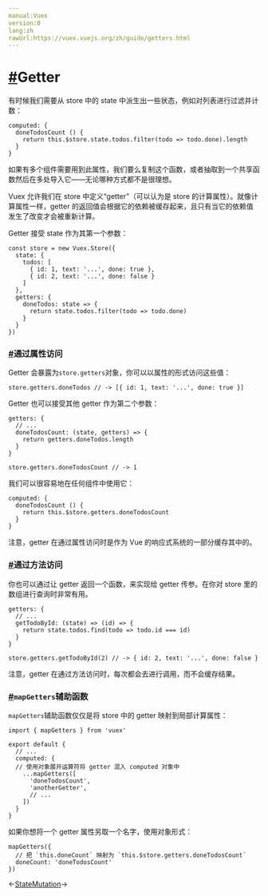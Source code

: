 ```yaml
---
manual:Vuex
version:0
lang:zh
rawUrl:https://vuex.vuejs.org/zh/guide/getters.html
---
```



# [#](%2424 "")Getter<a name="getter"></a>


有时候我们需要从 store 中的 state 中派生出一些状态，例如对列表进行过滤并计数：


```
computed: {
  doneTodosCount () {
    return this.$store.state.todos.filter(todo => todo.done).length
  }
}

```



如果有多个组件需要用到此属性，我们要么复制这个函数，或者抽取到一个共享函数然后在多处导入它——无论哪种方式都不是很理想。



Vuex 允许我们在 store 中定义“getter”（可以认为是 store 的计算属性）。就像计算属性一样，getter 的返回值会根据它的依赖被缓存起来，且只有当它的依赖值发生了改变才会被重新计算。



Getter 接受 state 作为其第一个参数：


```
const store = new Vuex.Store({
  state: {
    todos: [
      { id: 1, text: '...', done: true },
      { id: 2, text: '...', done: false }
    ]
  },
  getters: {
    doneTodos: state => {
      return state.todos.filter(todo => todo.done)
    }
  }
})

```


### [#](%2425 "")通过属性访问<a name="通过属性访问"></a>


Getter 会暴露为`store.getters`对象，你可以以属性的形式访问这些值：


```
store.getters.doneTodos // -> [{ id: 1, text: '...', done: true }]

```



Getter 也可以接受其他 getter 作为第二个参数：


```
getters: {
  // ...
  doneTodosCount: (state, getters) => {
    return getters.doneTodos.length
  }
}

```


```
store.getters.doneTodosCount // -> 1

```



我们可以很容易地在任何组件中使用它：


```
computed: {
  doneTodosCount () {
    return this.$store.getters.doneTodosCount
  }
}

```



注意，getter 在通过属性访问时是作为 Vue 的响应式系统的一部分缓存其中的。


### [#](%2426 "")通过方法访问<a name="通过方法访问"></a>


你也可以通过让 getter 返回一个函数，来实现给 getter 传参。在你对 store 里的数组进行查询时非常有用。


```
getters: {
  // ...
  getTodoById: (state) => (id) => {
    return state.todos.find(todo => todo.id === id)
  }
}

```


```
store.getters.getTodoById(2) // -> { id: 2, text: '...', done: false }

```



注意，getter 在通过方法访问时，每次都会去进行调用，而不会缓存结果。


### [#](%2427 "")`mapGetters`辅助函数<a name="mapgetters-辅助函数"></a>


`mapGetters`辅助函数仅仅是将 store 中的 getter 映射到局部计算属性：


```
import { mapGetters } from 'vuex'

export default {
  // ...
  computed: {
  // 使用对象展开运算符将 getter 混入 computed 对象中
    ...mapGetters([
      'doneTodosCount',
      'anotherGetter',
      // ...
    ])
  }
}

```



如果你想将一个 getter 属性另取一个名字，使用对象形式：


```
mapGetters({
  // 把 `this.doneCount` 映射为 `this.$store.getters.doneTodosCount`
  doneCount: 'doneTodosCount'
})

```





←[State](%2328 "")[Mutation](%2330 "")→





